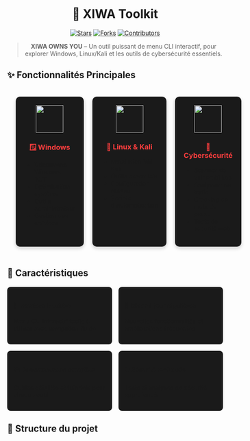 <div align="center">
  
# 🧠 XIWA Toolkit

[![Stars](https://img.shields.io/github/stars/Dryz3R/XIWA?style=for-the-badge&logo=github&color=red&logoColor=white)](https://github.com/Dryz3R/XIWA/stargazers)
[![Forks](https://img.shields.io/github/forks/Dryz3R/XIWA?style=for-the-badge&logo=github&color=red&logoColor=white)](https://github.com/Dryz3R/XIWA/network/members)
[![Contributors](https://img.shields.io/github/contributors/Dryz3R/XIWA?style=for-the-badge&logo=github&color=red&logoColor=white)](https://github.com/Dryz3R/XIWA/graphs/contributors)

> **XIWA OWNS YOU** – Un outil puissant de menu CLI interactif, pour explorer Windows, Linux/Kali et les outils de cybersécurité essentiels.

</div>

## ✨ Fonctionnalités Principales

<div align="center">
<div class="grid-container" style="display: grid; grid-template-columns: repeat(3, 1fr); gap: 20px; padding: 20px;">

<div class="card" style="background: #1a1a1a; border-radius: 10px; padding: 20px; box-shadow: 0 4px 8px rgba(0,0,0,0.2);">
  <img src="assets/windows.png" width="64px" height="64px">
  <h3 style="color: #ff3e3e;">🪟 Windows</h3>
  <ul style="text-align: left;">
    <li>Découverte Windows 10/11</li>
    <li>Optimisation système</li>
    <li>Outils administrateur</li>
    <li>Gestion des services</li>
  </ul>
</div>

<div class="card" style="background: #1a1a1a; border-radius: 10px; padding: 20px; box-shadow: 0 4px 8px rgba(0,0,0,0.2);">
  <img src="assets/linux.png" width="64px" height="64px">
  <h3 style="color: #ff3e3e;">🐧 Linux & Kali</h3>
  <ul style="text-align: left;">
    <li>Installation VM Kali</li>
    <li>Outils essentiels</li>
    <li>Configuration réseau</li>
    <li>Scripts d'automatisation</li>
  </ul>
</div>

<div class="card" style="background: #1a1a1a; border-radius: 10px; padding: 20px; box-shadow: 0 4px 8px rgba(0,0,0,0.2);">
  <img src="assets/security.png" width="64px" height="64px">
  <h3 style="color: #ff3e3e;">🔐 Cybersécurité</h3>
  <ul style="text-align: left;">
    <li>Scanner de vulnérabilités</li>
    <li>Analyseur de trafic</li>
    <li>Cracking de mots de passe</li>
    <li>Tests de sécurité web</li>
  </ul>
</div>

</div>
</div>

## 🌟 Caractéristiques

<div class="features-grid" style="display: grid; grid-template-columns: repeat(2, 1fr); gap: 15px; margin: 20px 0;">

<div class="feature" style="background: #1a1a1a; padding: 15px; border-radius: 8px;">
  <h4>🚀 Interface Intuitive</h4>
  <p>Menu CLI interactif facile à utiliser avec navigation fluide</p>
</div>

<div class="feature" style="background: #1a1a1a; padding: 15px; border-radius: 8px;">
  <h4>🔄 Mises à jour régulières</h4>
  <p>Nouvelles fonctionnalités et améliorations fréquentes</p>
</div>

<div class="feature" style="background: #1a1a1a; padding: 15px; border-radius: 8px;">
  <h4>📚 Documentation complète</h4>
  <p>Guides détaillés et tutoriels pour chaque outil</p>
</div>

<div class="feature" style="background: #1a1a1a; padding: 15px; border-radius: 8px;">
  <h4>🛡️ Sécurité renforcée</h4>
  <p>Tests et analyses de sécurité approfondis</p>
</div>

</div>

## 📁 Structure du projet
